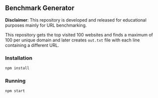 ## Benchmark Generator

**Disclaimer**: This repository is developed and released for educational purposes mainly for URL benchmarking.

This repository gets the top visited 100 websites and finds a maximum of 100 per unique domain
and later creates `out.txt` file with each line containing a different URL.

### Installation

```bash
npm install
```

### Running

```bash
npm start
```

